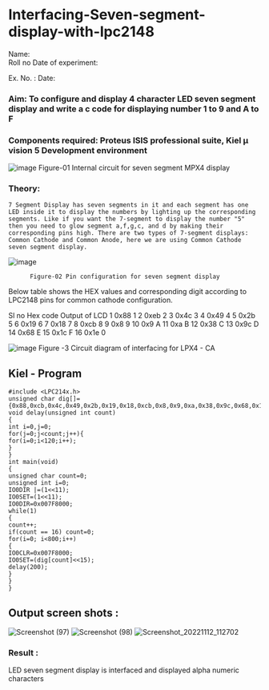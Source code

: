 # Interfacing-Seven-segment-display-with-lpc2148

Name:	
Roll no 
Date of experiment:



Ex. No. :
Date: 
 

### Aim: To configure and display 4 character LED seven segment display and write a c code for displaying number 1 to 9 and A to F 
### Components required: Proteus ISIS professional suite, Kiel μ vision 5 Development environment 
 ![image](https://user-images.githubusercontent.com/36288975/201021692-efa39349-1a3c-4737-aadc-1843b954c78d.png)
Figure-01 Internal circuit for seven segment MPX4 display



### Theory: 
	7 Segment Display has seven segments in it and each segment has one LED inside it to display the numbers by lighting up the corresponding segments. Like if you want the 7-segment to display the number "5" then you need to glow segment a,f,g,c, and d by making their corresponding pins high. There are two types of 7-segment displays: Common Cathode and Common Anode, here we are using Common Cathode seven segment display.
   ![image](https://user-images.githubusercontent.com/36288975/201021740-565b47cd-26d8-4e54-a092-eef7a0a85278.png)
 
          Figure-02 Pin configuration for seven segment display  


Below table shows the HEX values and corresponding digit according to LPC2148 pins for common cathode configuration.



Sl no 	Hex code 	Output of LCD
1	0x88	1
2	0xeb	2
3	0x4c	3
4	0x49	4
5	0x2b	5
6	0x19	6
7	0x18	7
8	0xcb	8
9	0x8	9
10	0x9	A
11	0xa	B
12	0x38	C
13	0x9c	D
14	0x68	E
15	0x1c 	F
16	0x1e	0

 

![image](https://user-images.githubusercontent.com/36288975/201021930-7efe2b15-b0de-4d52-b87d-329fe6b91c89.png)
        Figure -3 Circuit diagram of interfacing for LPX4 - CA

## Kiel - Program 
~~~
#include <LPC214x.h>
unsigned char dig[]={0x88,0xcb,0x4c,0x49,0x2b,0x19,0x18,0xcb,0x8,0x9,0xa,0x38,0x9c,0x68,0x1c,0x1e};
void delay(unsigned int count)
{
int i=0,j=0;
for(j=0;j<count;j++){
for(i=0;i<120;i++);
}
}
int main(void)
{
unsigned char count=0;
unsigned int i=0;
IO0DIR |=(1<<11);
IO0SET=(1<<11);
IO0DIR=0x007F8000;
while(1)
{
count++;
if(count == 16) count=0;
for(i=0; i<800;i++)
{
IO0CLR=0x007F8000;
IO0SET=(dig[count]<<15);
delay(200);
}
}
}
~~~

##  Output screen shots :
![Screenshot (97)](https://user-images.githubusercontent.com/94165322/201459906-bc7e17da-03c7-4a99-8552-523e92fb93cc.png)
![Screenshot (98)](https://user-images.githubusercontent.com/94165322/201459909-d52f6450-145a-4210-9777-f41d6303eacb.png)
![Screenshot_20221112_112702](https://user-images.githubusercontent.com/94165322/201459914-07d7b26a-a9bb-4d9a-80c3-1b0887dd0887.png)




### Result :
LED seven segment display is interfaced and displayed alpha numeric characters 
